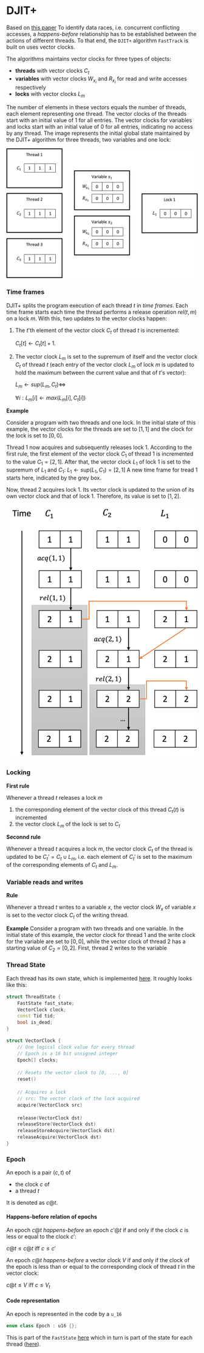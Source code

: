 # DJIT+

Based on [this paper](https://www.researchgate.net/publication/220105596_MultiRace_efficient_on-the-fly_data_race_detection_in_Multithreaded_C_Programs_Research_Articles)
To identify data races, i.e. concurrent conflicting accesses, a *happens-before* relationship has to be established between the actions of different threads. To that end, the `DJIT+` algorithm `FastTrack` is built on uses vector clocks.

The algorithms maintains vector clocks for three types of objects: 

- **threads** with vector clocks $C_t$
- **variables** with vector clocks $W_{x_i}$ and $R_{x_i}$ for read and write accesses respectively 
- **locks** with vector clocks $L_m$

The number of elements in these vectors equals the number of threads, each element representing one thread. The vector clocks of the threads start with an initial value of 1 for all entries. The vector clocks for variables and locks start with an initial value of 0 for all entries, indicating no access by any thread.
The image represents the initial global state maintained by the DJIT+ algorithm for three threads, two variables and one lock:

![](./images/djit_initial.png "The initial state of the DJIT+ algorithm")
### Time frames

DJIT+ splits the program execution of each thread $t$ in *time frames*. Each time frame starts each time the thread performs a release operation  $rel(t, m)$ on a lock $m$. With this, two updates to the vector clocks happen:

1. The $t$'th element of the vector clock $C_t$ of thread $t$ is incremented: 
    
    $C_t[t] \leftarrow C_t[t] + 1$. 
2. The vector clock $L_m$ is set to the supremum of itself and the vector clock $C_t$ of thread $t$ (each entry of the vector clock $L_m$ of lock $m$ is updated to hold the maximum between the current value and that of $t$'s vector): 

    $L_m \leftarrow sup(L_m, C_t) \Leftrightarrow$

    $\forall i: L_m[i] \leftarrow max(L_m[i], C_t[i])$

**Example** 

Consider a program with two threads and one lock. In the initial state of this example, the vector clocks for the threads are set to $[1, 1]$ and the clock for the lock is set to $[0, 0]$.

Thread $1$ now acquires and subsequently releases lock $1$. According to the first rule, the first element of the vector clock $C_1$ of thread $1$ is incremented to the value $C_1 = [2, 1]$. After that, the vector clock $L_1$ of lock $1$ is set to the supremum of $L_1$ and $C_1$: $L_1 \leftarrow sup(L_1, C_1) = [2, 1]$ A new time frame for tread 1 starts here, indicated by the grey box.

Now, thread $2$ acquires lock $1$. Its vector clock is updated to the union of its own vector clock and that of lock 1. Therefore, its value is set to $[1, 2]$.

![](./images/djit_locking_example_no_race.png "The DJIT+ algorithm at work without a data race")
### Locking

**First rule**

Whenever a thread $t$ releases a lock $m$
1. the corresponding element of the vector clock of this thread $C_t(t)$ is incremented
2. the vector clock $L_m$ of the lock is set to $C_t$

**Seconnd rule**

Whenever a thread $t$ acquires a lock $m$, the vector clock $C_t$ of the thread is updated to be $C_t' = C_t \cup L_m$, i.e. each element of $C_t'$ is set to the maximum of the corresponding elements of $C_t$ and $L_m$.




### Variable reads and writes

**Rule**

Whenever a thread $t$ writes to a variable $x$, the vector clock $W_x$ of variable $x$ is set to the vector clock $C_t$ of the writing thread.

**Example**
Consider a program with two threads and one variable. In the initial state of this example, the vector clock for thread 1 and the write clock for the variable are set to $[0, 0]$, while the vector clock of thread 2 has a starting value of $C_2 = [0, 2]$. First, thread 2 writes to the variable

### Thread State

Each thread has its own state, which is implemented [here](https://github.com/llvm/llvm-project/blob/b57819e130258b4cb30912dcf2f420af94d43808/compiler-rt/lib/tsan/rtl/tsan_rtl.h#L158). It roughly looks like this:

```cpp
struct ThreadState {
    FastState fast_state;
    VectorClock clock;
    const Tid tid;
    bool is_dead;
}
```

```cpp
struct VectorClock {
    // One logical clock value for every thread
    // Epoch is a 16 bit unsigned integer
    Epoch[] clocks;
    
    // Resets the vector clock to [0, ..., 0]
    reset()

    // Acquires a lock
    // src: The vector clock of the lock acquired
    acquire(VectorClock src)

    release(VectorClock dst)
    releaseStore(VectorClock dst)
    releaseStoreAcquire(VectorClock dst)
    releaseAcquire(VectorClock dst)
}
```

### Epoch
An epoch is a pair $(c, t)$ of
- the clock $c$ of
- a thread $t$

It is denoted as $c@t$.

#### Happens-before relation of epochs
An epoch $c@t$ *happens-before* an epoch $c'@t$ if and only if the clock $c$ is less or equal to the clock $c'$:

$c@t \leq c@t$ iff $c \leq c'$

An epoch $c@t$ *happens-before* a vector clock $V$ if and only if the clock of the epoch is less than or equal to the corresponding clock of thread $t$ in the vector clock: 

$c@t \leq V$ iff $c \leq V_t$

#### Code representation

An epoch is represented in the code by a `u_16`

```cpp
enum class Epoch : u16 {};
```

This is part of the `FastState` [here](https://github.com/llvm/llvm-project/blob/b57819e130258b4cb30912dcf2f420af94d43808/compiler-rt/lib/tsan/rtl/tsan_shadow.h#L32) which in turn is part of the state for each thread ([here](https://github.com/llvm/llvm-project/blob/b57819e130258b4cb30912dcf2f420af94d43808/compiler-rt/lib/tsan/rtl/tsan_rtl.h#L159)).